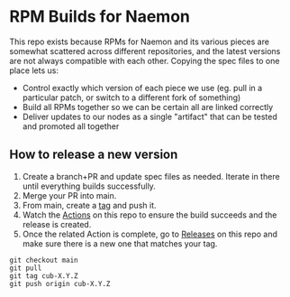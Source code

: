 RPM Builds for Naemon
=====================

This repo exists because RPMs for Naemon and its various pieces are somewhat scattered across different repositories, and the latest versions are not always compatible with each other. Copying the spec files to one place lets us:

  - Control exactly which version of each piece we use (eg. pull in a particular patch, or switch to a different fork of something)
  - Build all RPMs together so we can be certain all are linked correctly
  - Deliver updates to our nodes as a single "artifact" that can be tested and promoted all together


How to release a new version
----------------------------

1. Create a branch+PR and update spec files as needed. Iterate in there until everything builds successfully.
2. Merge your PR into main.
3. From main, create a [tag](https://git-scm.com/book/en/v2/Git-Basics-Tagging) and push it.
4. Watch the [Actions](https://github.com/UCBoulder/oit-sepe-naemon-build/actions) on this repo to ensure the build succeeds and the release is created.
5. Once the related Action is complete, go to [Releases](https://github.com/UCBoulder/oit-sepe-naemon-build/releases) on this repo and make sure there is a new one that matches your tag.


```
git checkout main
git pull
git tag cub-X.Y.Z
git push origin cub-X.Y.Z
```

